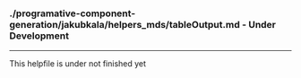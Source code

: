 ### ./programative-component-generation/jakubkala/helpers_mds/tableOutput.md - Under Development

***

This helpfile is under not finished yet

